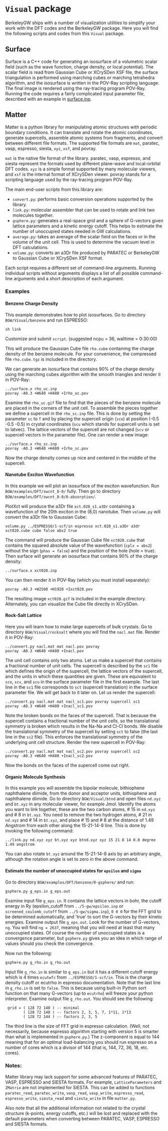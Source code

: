 # `Visual` package

BerkeleyGW ships with a number of visualization utilities to simplify your work
with the DFT codes and the BerkeleyGW package. Here you will find the following
scripts and codes from this `Visual` package.

## Surface

Surface is a C++ code for generating an isosurface of a volumetric scalar field
(such as the wave function, charge density, or local potential). The scalar
field is read from Gaussian Cube or XCrySDen XSF file, the surface
triangulation is performed using marching cubes or marching tetrahedra
algorithm, and the isosurface is written in the POV-Ray scripting language.
The final image is rendered using the ray-tracing program POV-Ray.  Running the
code requires a fairly complicated input parameter file, described with an
example in [surface.inp](surface.md).


## Matter

Matter is a python library for manipulating atomic structures with periodic
boundary conditions. It can translate and rotate the atomic coordinates,
generate supercells, assemble atomic systems from fragments, and convert
between different file formats. The supported file formats are `mat`, paratec,
vasp, espresso, siesta, `xyz`, `xsf`, and povray.

`mat` is the native file format of the library. paratec, vasp, espresso, and
siesta represent the formats used by different plane-wave and local-orbital DFT
codes. `xyz` is a simple format supported by many molecular viewers, and `xsf`
is the internal format of XCrySDen viewer.  povray stands for a scripting
language used by the ray-tracing program POV-Ray.

<!-- The core of the library consists of files common.py, matrix.py, and
matter.py. Script convert.py is a command-line driver that performs the basic
operations supported by the library. Script link.py is a molecular assembler
that can be used to rotate and link two molecules together. Script gsphere.py
generates a real-space grid and a sphere of G-vectors given lattice parameters
and a kinetic energy cutoff.  This helps to estimate the number of unoccupied
states needed in GW calculations. Script average.py takes an average of the
scalar field on the faces or in the volume of the unit cell. This is used to
determine the vacuum level in DFT calculations. Script volume.py converts the
a3Dr file produced by PARATEC or BerkeleyGW to Gaussian Cube or XCrySDen XSF
format.  --> The main end-user scripts from this library are:

- `convert.py`: performs basic conversion operations supported by the library.
- `link.py`: molecular assembler that can be used to rotate and link two
  molecules together.
- `gsphere.py`: generates a real-space grid and a sphere of G-vectors given
  lattice parameters and a kinetic energy cutoff.  This helps to estimate the
  number of unoccupied states needed in GW calculations.
- `average.py`: takes an average of the scalar field on the faces or in the
  volume of the unit cell. This is used to determine the vacuum level in DFT
  calculations.
- `volume.py`: converts an a3Dr file produced by PARATEC or BerkeleyGW to
  Gaussian Cube or XCrySDen XSF format.

Each script requires a different set of command-line arguments.  Running
individual scripts without arguments displays a list of all possible
command-line arguments and a short description of each argument.


### Examples

#### Benzene Charge Density

This example demonstrates how to plot isosurfaces. Go to directory
`BGW/Visual/benzene` and run ESPRESSO:

```shell
sh link
```

Customize and submit `script`. (suggested ncpu = 36, walltime = 0:30:00)

This will produce the Gaussian Cube file `rho.cube` containing the charge
density of the benzene molecule. For your convenience, the compressed file
`rho.cube.tgz` is included in the directory.

We can generate an isosurface that contains 90% of the charge density using the
marching cubes algorithm with the smooth triangles and render it in POV-Ray:

```shell
../surface.x rho_uc.inp
povray -A0.3 +W640 +H480 +Irho_uc.pov
```

Examine the `rho_uc.gif` file to find that the pieces of the benzene molecule
are placed in the corners of the unit cell. To assemble the pieces together we
define a supercell in the `rho_sc.inp` file. This is done by setting the
parameter `sc` to `T` and by placing the supercell origin (`sco`) at position
(-0.5 -0.5 -0.5) in crystal coordinates (`scu` which stands for supercell units
is set to latvec). The lattice vectors of the supercell are not changed (`scv`
or supercell vectors in the parameter file). One can render a new image:

```shell
../surface.x rho_sc.inp
povray -A0.3 +W640 +H480 +Irho_sc.pov
```

Now the charge density comes up nice and centered in the middle of the
supercell.


#### Nanotube Exciton Wavefunction

In this example we will plot an isosurface of the exciton wavefunction. Run
`BGW/examples/DFT/swcnt_8-0/` fully. Then go to directory
`BGW/examples/DFT/swcnt_8-0/8-absorption/`.

PlotXct will produce the a3Dr file `xct.020_s1.a3Dr` containing a wavefunction
of the 20th exciton in the (8,0) nanotube.  Then `volume.py` will convert the
a3Dr file to Gaussian Cube:

```shell
volume.py ../ESPRESSO/1-scf/in espresso xct.020_s1.a3Dr a3dr xct020.cube cube false abs2 true
```

The command will produce the Gaussian Cube file `xct020.cube` that contains the
squared absolute value of the wavefunction (`cplx = abs2`) without the sign
(`phas = false`) and the position of the hole (hole = true). Then surface will
generate an isosurface that contains 90% of the charge density:

```shell
../surface.x xct020.inp
```

You can then render it in POV-Ray (which you must install separately):

```shell
povray -A0.3 +W2560 +H1920 +Ixct020.pov
```

The resulting image `xct020.gif` is included in the example directory.
Alternately, you can visualize the Cube file directly in XCrySDen.


#### Rock-Salt Lattice

Here you will learn how to make large supercells of bulk crystals.  Go to
directory `BGW/Visual/rocksalt` where you will find the `nacl.mat` file.
Render it in POV-Ray:

```shell
../convert.py nacl.mat mat nacl.pov povray
povray -A0.3 +W640 +H480 +Inacl.pov
```

The unit cell contains only two atoms. Let us make a supercell that contains a
fractional number of unit cells. The supercell is described by the `sc1` file
which defines the origin of the supercell, the lattice vectors of the
supercell, and the units in which these quantities are given. These are
equivalent to `sco`, `scv`, and `scu` in the surface parameter file in the
first example. The last line in the `sc1` file corresponds to `sct` (supercell
translation) in the surface parameter file. We will get back to it later on.
Let us render the supercell:

```shell
../convert.py nacl.mat mat nacl_sc1.pov povray supercell sc1
povray -A0.3 +W640 +H480 +Inacl_sc1.pov
```

Note the broken bonds on the faces of the supercell. That is because the
supercell contains a fractional number of the unit cells, so the translational
symmetry is broken which results in the Na-Na and Cl-Cl bonds. We disable the
translational symmetry of the supercell by setting `sct` to false (the last
line in the `sc2` file). This enforces the translational symmetry of the
underlying unit cell structure. Render the new supercell in POV-Ray:

```shell
../convert.py nacl.mat mat nacl_sc2.pov povray supercell sc2
povray -A0.3 +W640 +H480 +Inacl_sc2.pov
```

Now the bonds on the faces of the supercell come out right.


#### Organic Molecule Synthesis

In this example you will assemble the bipolar molecule, bithiophene naphthalene
diimide, from the donor and acceptor units, bithiophene and naphthalene
diimide. Go to directory `BGW/Visual/btnd` and open files `nd.xyz` and `bt.xyz`
in any molecular viewer, for example Jmol.  Identify the atoms you want to link
together, these are the two carbon atoms, # 15 in `nd.xyz` and # 8 in `bt.xyz`.
You need to remove the two hydrogen atoms, # 21 in `nd.xyz` and # 14 in
`bt.xyz`, and place # 15 and # 8 at the distance of 1.49 Angstrom from each
other along the 15-21-14-8 line. This is done by invoking the following
command:

```shell
../link.py nd.xyz xyz bt.xyz xyz btnd.xyz xyz 15 21 8 14 0.0 degree 1.49 angstrom
```

You can also rotate `bt.xyz` around the 15-21-14-8 axis by an arbitrary angle,
although the rotation angle is set to zero in the above command.

#### Estimate the number of unoccupied states for `epsilon` and `sigma`

Go to directory `BGW/examples/DFT/benzene/0-gsphere/` and run:

```shell
gsphere.py g_eps.in g_eps.out
```

Examine input file `g_eps.in`. It contains the lattice vectors in bohr, the
cutoff energy in Ry (epsilon_cutoff from `../5-gw/epsilon.inp` or
`screened_coulomb_cutoff` from `../5-gw/sigma.inp`), `0 0 0` for the FFT grid
to be determined automatically, and 'true' to sort the G-vectors by their
kinetic energies. Examine output file `g_eps.out`. Look for the number of
G-vectors, `ng`. You will find `ng = 2637`, meaning that you will need at least
that many unoccupied states. Of course the number of unoccupied states is a
convergence parameter, but `gsphere.py` gives you an idea in which range of
values should you check the convergence.

Now run the following:

```shell
gsphere.py g_rho.in g_rho.out
```

Input file `g_rho.in` is similar to `g_eps.in` but it has a different cutoff
energy which is 4 times `ecutwfc` from `../ESPRESSO/1-scf/in`.  This is the
charge density cutoff or ecutrho in espresso documentation.  Note that the last
line in `g_rho.in` is set to `false`. This is because using built-in Python
sort function on that many G-vectors (up to `ecutrho`) will freeze your python
interpreter. Examine output file `g_rho.out`. You should see the following:

```
 grid = ( 128 72 140 ) -- minimal
        ( 128 72 140 ) -- factors 2, 3, 5, 7, 1*11, 1*13
        ( 128 72 144 ) -- factors 2, 3, 5
```

The third line is the size of FFT grid in espresso calculation.  (Well, not
necessarily, because espresso algorithm starting with version 5 is smarter than
what is implemented in `gsphere.py`.) The z-component is equal to 144 meaning
that for an optimal load-balancing you should run espresso on a number of cores
which is a divisor of 144 (that is, 144, 72, 36, 18, etc. cores).


### Notes:

Matter library may lack support for some advanced features of PARATEC, VASP,
ESPRESSO and SIESTA formats. For example, `LatticeParameters` and `ZMatrix` are
not implemented for SIESTA.  This can be added to functions `paratec_read`,
`paratec_write`, `vasp_read`, `vasp_write`, `espresso_read`, `espresso_write`,
`siesta_read` and `siesta_write` in file `matter.py`.

Also note that all the additional information not related to the crystal
structure (k-points, energy cutoffs, etc.) will be lost and replaced with the
default parameters when converting between PARATEC, VASP, ESPRESSO and SIESTA
formats.
